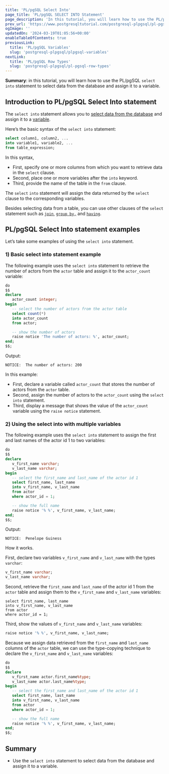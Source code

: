 ```yaml
---
title: 'PL/pgSQL Select Into'
page_title: 'PL/pgSQL SELECT INTO Statement'
page_description: 'In this tutorial, you will learn how to use the PL/pgSQL SELECT INTO statement to select data from the database and assign it to a variable.'
prev_url: 'https://www.postgresqltutorial.com/postgresql-plpgsql/pl-pgsql-select-into/'
ogImage: ''
updatedOn: '2024-03-19T01:05:56+00:00'
enableTableOfContents: true
previousLink:
  title: 'PL/pgSQL Variables'
  slug: 'postgresql-plpgsql/plpgsql-variables'
nextLink:
  title: 'PL/pgSQL Row Types'
  slug: 'postgresql-plpgsql/pl-pgsql-row-types'
---
```


**Summary**: in this tutorial, you will learn how to use the PL/pgSQL `select into` statement to select data from the database and assign it to a variable.

## Introduction to PL/pgSQL Select Into statement

The `select into` statement allows you to [select data from the database](../postgresql-tutorial/postgresql-select) and assign it to a [variable](plpgsql-variables).

Here’s the basic syntax of the `select into` statement:

```sql
select column1, column2, ...
into variable1, variable2, ...
from table_expression;
```

In this syntax,

- First, specify one or more columns from which you want to retrieve data in the `select` clause.
- Second, place one or more variables after the `into` keyword.
- Third, provide the name of the table in the `from` clause.

The `select` `into` statement will assign the data returned by the `select` clause to the corresponding variables.

Besides selecting data from a table, you can use other clauses of the `select` statement such as [`join`](../postgresql-tutorial/postgresql-joins), [`group by,`](../postgresql-tutorial/postgresql-group-by) and [`having`](../postgresql-tutorial/postgresql-having).

## PL/pgSQL Select Into statement examples

Let’s take some examples of using the `select into` statement.

### 1\) Basic select into statement example

The following example uses the `select into` statement to retrieve the number of actors from the `actor` table and assign it to the `actor_count` variable:

```sql
do
$$
declare
   actor_count integer;
begin
   -- select the number of actors from the actor table
   select count(*)
   into actor_count
   from actor;

   -- show the number of actors
   raise notice 'The number of actors: %', actor_count;
end;
$$;
```

Output:

```shell
NOTICE:  The number of actors: 200
```

In this example:

- First, declare a variable called `actor_count` that stores the number of actors from the `actor` table.
- Second, assign the number of actors to the `actor_count` using the `select into` statement.
- Third, display a message that shows the value of the `actor_count` variable using the `raise notice` statement.

### 2\) Using the select into with multiple variables

The following example uses the `select into` statement to assign the first and last names of the actor id 1 to two variables:

```sql
do
$$
declare
   v_first_name varchar;
   v_last_name varchar;
begin
   -- select the first_name and last_name of the actor id 1
   select first_name, last_name
   into v_first_name, v_last_name
   from actor
   where actor_id = 1;

   -- show the full name
   raise notice '% %', v_first_name, v_last_name;
end;
$$;
```

Output:

```http
NOTICE:  Penelope Guiness
```

How it works.

First, declare two variables `v_first_name` and `v_last_name` with the types `varchar`:

```sql
v_first_name varchar;
v_last_name varchar;
```

Second, retrieve the `first_name` and `last_name` of the actor id 1 from the `actor` table and assign them to the `v_first_name` and `v_last_name` variables:

```
select first_name, last_name
into v_first_name, v_last_name
from actor
where actor_id = 1;
```

Third, show the values of `v_first_name` and `v_last_name` variables:

```sql
raise notice '% %', v_first_name, v_last_name;
```

Because we assign data retrieved from the `first_name` and `last_name` columns of the `actor` table, we can use the type\-copying technique to declare the `v_first_name` and `v_last_name` variables:

```sql
do
$$
declare
   v_first_name actor.first_name%type;
   v_last_name actor.last_name%type;
begin
   -- select the first_name and last_name of the actor id 1
   select first_name, last_name
   into v_first_name, v_last_name
   from actor
   where actor_id = 1;

   -- show the full name
   raise notice '% %', v_first_name, v_last_name;
end;
$$;
```

## Summary

- Use the `select into` statement to select data from the database and assign it to a variable.
